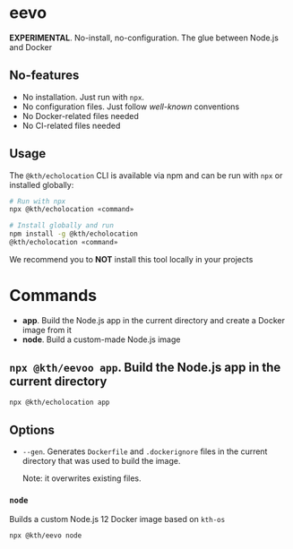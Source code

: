 # eevo

**EXPERIMENTAL**. No-install, no-configuration. The glue between Node.js and Docker

## No-features

- No installation. Just run with `npx`.
- No configuration files. Just follow _well-known_ conventions
- No Docker-related files needed
- No CI-related files needed

## Usage

The `@kth/echolocation` CLI is available via npm and can be run with `npx` or installed globally:

```sh
# Run with npx
npx @kth/echolocation «command»

# Install globally and run
npm install -g @kth/echolocation
@kth/echolocation «command»
```

We recommend you to **NOT** install this tool locally in your projects

# Commands

- **app**. Build the Node.js app in the current directory and create a Docker image from it
- **node**. Build a custom-made Node.js image

## `npx @kth/eevoo app`. Build the Node.js app in the current directory

```sh
npx @kth/echolocation app
```

## Options

- `--gen`. Generates `Dockerfile` and `.dockerignore` files in the current directory that was used to build the image.

  Note: it overwrites existing files.

### `node`

Builds a custom Node.js 12 Docker image based on `kth-os`

```sh
npx @kth/eevo node
```
